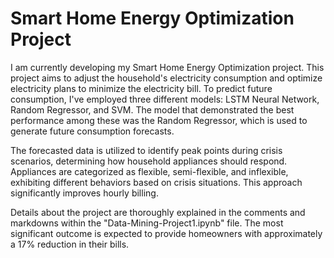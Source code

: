 # Smart Home Energy Optimization Project
I am currently developing my Smart Home Energy Optimization project. This project aims to adjust the household's electricity consumption and optimize electricity plans to minimize the electricity bill. To predict future consumption, I've employed three different models: LSTM Neural Network, Random Regressor, and SVM. The model that demonstrated the best performance among these was the Random Regressor, which is used to generate future consumption forecasts.

The forecasted data is utilized to identify peak points during crisis scenarios, determining how household appliances should respond. Appliances are categorized as flexible, semi-flexible, and inflexible, exhibiting different behaviors based on crisis situations. This approach significantly improves hourly billing.

Details about the project are thoroughly explained in the comments and markdowns within the "Data-Mining-Project1.ipynb" file. The most significant outcome is expected to provide homeowners with approximately a 17% reduction in their bills.
